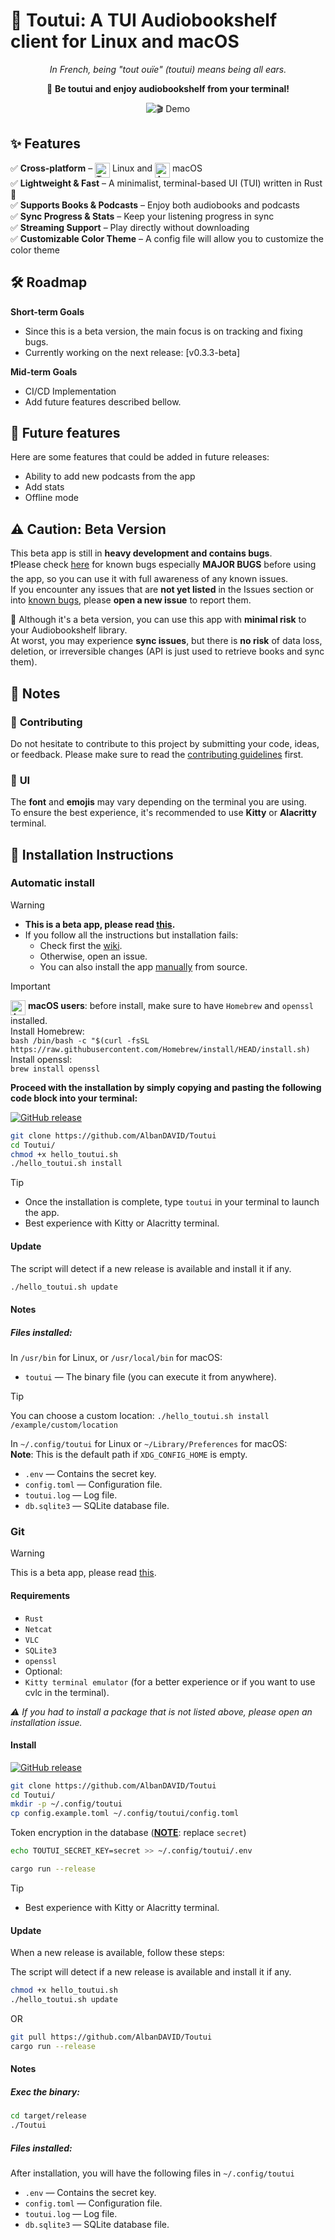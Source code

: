 # 🦜 Toutui: A TUI Audiobookshelf client for Linux and macOS

<p align="center">
    <em>In French, being "tout ouïe" (toutui) means being all ears.</em>
</p>

<p align="center">
    🚀 <strong>Be toutui and enjoy audiobookshelf from your terminal!</strong>
</p>

<p align="center">
    <img src="assets/demo_2.gif" alt="🎬 Demo">
</p>


## ✨ Features  
✅ **Cross-platform** – <img src=".github/tux.png" align="top" width="24" alt="Tux (Linux)"/>  Linux and <img src=".github/apple.png" align="top" width="24" alt="Apple (macOS)"/> macOS    
✅ **Lightweight & Fast** – A minimalist, terminal-based UI (TUI) written in Rust 🦀  
✅ **Supports Books & Podcasts** – Enjoy both audiobooks and podcasts  
✅ **Sync Progress & Stats** – Keep your listening progress in sync  
✅ **Streaming Support** – Play directly without downloading  
✅ **Customizable Color Theme** – A config file will allow you to customize the color theme  


## 🛠️ Roadmap  
**Short-term Goals**  
- Since this is a beta version, the main focus is on tracking and fixing bugs.
- Currently working on the next release: [v0.3.3-beta]

**Mid-term Goals**  
- CI/CD Implementation  
- Add future features described bellow.

## 🔮 Future features
Here are some features that could be added in future releases:
- Ability to add new podcasts from the app
- Add stats
- Offline mode
  
## ⚠️ Caution: Beta Version  
This beta app is still in **heavy development and contains bugs**.  
❗Please check [here](https://github.com/AlbanDAVID/Toutui/blob/main/known_bugs.md) for known bugs especially **MAJOR BUGS** before using the app, so you can use it with full awareness of any known issues.  
If you encounter any issues that are **not yet listed** in the Issues section or into [known bugs](https://github.com/AlbanDAVID/Toutui/blob/main/known_bugs.md), please **open a new issue** to report them.  

🔐 Although it's a beta version, you can use this app with **minimal risk** to your Audiobookshelf library.  
At worst, you may experience **sync issues**, but there is **no risk** of data loss, deletion, or irreversible changes (API is just used to retrieve books and sync them).

## 📝 Notes
### 🤝 **Contributing**  
Do not hesitate to contribute to this project by submitting your code, ideas, or feedback. Please make sure to read the [contributing guidelines](https://github.com/AlbanDAVID/Toutui/blob/main/CONTRIBUTING.md) first.

### 🎨 **UI**
The **font** and **emojis** may vary depending on the terminal you are using.    
To ensure the best experience, it's recommended to use **Kitty** or **Alacritty** terminal.



## 🚨 Installation Instructions

### Automatic install

>[!WARNING]
> - **This is a beta app, please read [this](https://github.com/AlbanDAVID/Toutui?tab=readme-ov-file#%EF%B8%8F-caution-beta-version).**    
> - If you follow all the instructions but installation fails:
>     - Check first the [wiki](https://github.com/AlbanDAVID/Toutui/wiki/Installation-issues).
>     - Otherwise, open an issue.
>     - You can also install the app [manually](https://github.com/AlbanDAVID/Toutui?tab=readme-ov-file#git) from source.

>[!IMPORTANT]
> <img src=".github/apple.png" align="top" width="24" alt="Apple (macOS)"/> **macOS users**: before install, make sure to have `Homebrew` and `openssl` installed.    
> Install Homebrew:    
> `bash /bin/bash -c "$(curl -fsSL https://raw.githubusercontent.com/Homebrew/install/HEAD/install.sh)`    
> Install openssl:    
> `brew install openssl`    

**Proceed with the installation by simply copying and pasting the following code block into your terminal:**    

[![GitHub release](https://img.shields.io/github/v/release/AlbanDAVID/Toutui?label=Latest%20Release&cacheSeconds=3600)](https://github.com/AlbanDAVID/Toutui/releases/latest)
```bash
git clone https://github.com/AlbanDAVID/Toutui
cd Toutui/
chmod +x hello_toutui.sh
./hello_toutui.sh install
```
>[!TIP]
> - Once the installation is complete, type `toutui` in your terminal to launch the app.    
> - Best experience with Kitty or Alacritty terminal.

#### **Update**
The script will detect if a new release is available and install it if any.
```bash
./hello_toutui.sh update
```

#### **Notes**  

##### Files installed:
In `/usr/bin` for Linux, or `/usr/local/bin` for macOS:
- `toutui` — The binary file (you can execute it from anywhere).
>[!TIP]
> You can choose a custom location: `./hello_toutui.sh install /example/custom/location`

In `~/.config/toutui` for Linux or `~/Library/Preferences` for macOS:    
**Note**: This is the default path if `XDG_CONFIG_HOME` is empty. 
- `.env` — Contains the secret key.
- `config.toml` — Configuration file.
- `toutui.log` — Log file.
- `db.sqlite3` — SQLite database file.

### Git

>[!WARNING]
> This is a beta app, please read [this](https://github.com/AlbanDAVID/Toutui?tab=readme-ov-file#%EF%B8%8F-caution-beta-version).  

#### **Requirements**
- `Rust`
- `Netcat`
- `VLC`
- `SQLite3`
- `openssl`
- Optional:
- `Kitty terminal emulator` (for a better experience or if you want to use cvlc in the terminal).

*⚠️ If you had to install a package that is not listed above, please open an installation issue.*

#### **Install**    

[![GitHub release](https://img.shields.io/github/v/release/AlbanDAVID/Toutui?label=Latest%20Release&cacheSeconds=3600)](https://github.com/AlbanDAVID/Toutui/releases/latest)
```bash
git clone https://github.com/AlbanDAVID/Toutui
cd Toutui/
mkdir -p ~/.config/toutui
cp config.example.toml ~/.config/toutui/config.toml
```

Token encryption in the database (<u>**NOTE**</u>: replace `secret`)
```bash
echo TOUTUI_SECRET_KEY=secret >> ~/.config/toutui/.env
```

```bash
cargo run --release
```
>[!TIP] 
> - Best experience with Kitty or Alacritty terminal.

#### **Update**

When a new release is available, follow these steps:

The script will detect if a new release is available and install it if any.
```bash
chmod +x hello_toutui.sh
./hello_toutui.sh update
```
OR 
```bash
git pull https://github.com/AlbanDAVID/Toutui
cargo run --release
```

#### **Notes**  
##### Exec the binary:
```bash
cd target/release
./Toutui
```

##### Files installed:
After installation, you will have the following files in `~/.config/toutui`
- `.env` — Contains the secret key.
- `config.toml` — Configuration file.
- `toutui.log` — Log file.
- `db.sqlite3` — SQLite database file.
